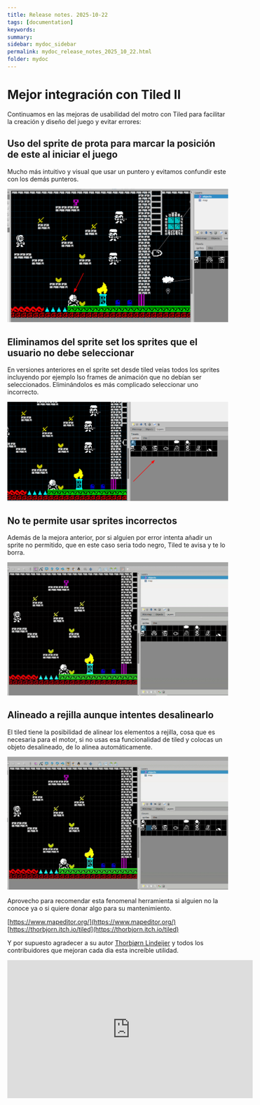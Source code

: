 ```yaml
---
title: Release notes. 2025-10-22
tags: [documentation]
keywords:
summary: 
sidebar: mydoc_sidebar
permalink: mydoc_release_notes_2025_10_22.html
folder: mydoc
---
```


# Mejor integración con Tiled II

Continuamos en las mejoras de usabilidad del motro con Tiled para facilitar la creación y diseño del juego y evitar errores:

## Uso del sprite de prota para marcar la posición de este al iniciar el juego
Mucho más intuitivo y visual que usar un puntero y evitamos confundir este con los demás punteros.

![](images/mainCharacter.png)

## Eliminamos del sprite set los sprites que el usuario no debe seleccionar
En versiones anteriores en el sprite set desde tiled veías todos los sprites incluyendo por ejemplo lso frames de animación que no debían ser seleccionados.
Eliminándolos es más complicado seleccionar uno incorrecto.

![](images/allowed_spriteset.png)

## No te permite usar sprites incorrectos
Además de la mejora anterior, por si alguien por error intenta añadir un sprite no permitido, que en este caso seria todo negro, Tiled te avisa y te lo borra.

![](images/not_allowed_sprite.gif)

## Alineado a rejilla aunque intentes desalinearlo
El tiled tiene la posibilidad de alinear los elementos a rejilla, cosa que es necesaria para el motor, si no usas esa funcionalidad de tiled y colocas un objeto desalineado, de lo alinea automáticamente.

![](images/align_sprites.gif)

Aprovecho para recomendar esta fenomenal herramienta si alguien no la conoce ya o si quiere donar algo para su mantenimiento.

[https://www.mapeditor.org/](https://www.mapeditor.org/)
[https://thorbjorn.itch.io/tiled](https://thorbjorn.itch.io/tiled)

Y por supuesto agradecer a su autor [Thorbjørn Lindeijer](https://thorbjorn.itch.io/) y todos los contribuidores que mejoran cada dia esta increíble utilidad.

<iframe width="560" height="315" src="https://www.youtube.com/embed/NPAniomFQDg?si=K1AqbP4yWtJkV58y" title="YouTube video player" frameborder="0" allow="accelerometer; autoplay; clipboard-write; encrypted-media; gyroscope; picture-in-picture; web-share" referrerpolicy="strict-origin-when-cross-origin" allowfullscreen></iframe>


